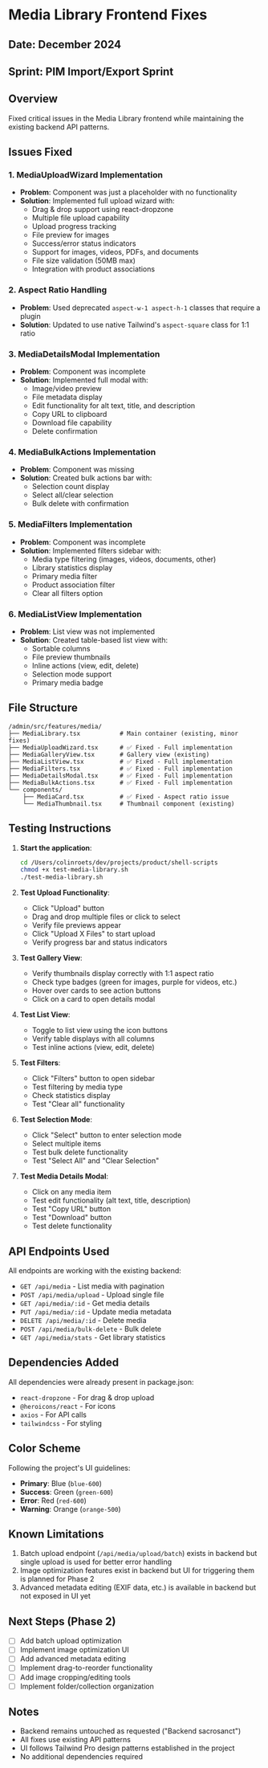 # Media Library Frontend Fixes

## Date: December 2024
## Sprint: PIM Import/Export Sprint

## Overview
Fixed critical issues in the Media Library frontend while maintaining the existing backend API patterns.

## Issues Fixed

### 1. **MediaUploadWizard Implementation**
- **Problem**: Component was just a placeholder with no functionality
- **Solution**: Implemented full upload wizard with:
  - Drag & drop support using react-dropzone
  - Multiple file upload capability
  - Upload progress tracking
  - File preview for images
  - Success/error status indicators
  - Support for images, videos, PDFs, and documents
  - File size validation (50MB max)
  - Integration with product associations

### 2. **Aspect Ratio Handling**
- **Problem**: Used deprecated `aspect-w-1 aspect-h-1` classes that require a plugin
- **Solution**: Updated to use native Tailwind's `aspect-square` class for 1:1 ratio

### 3. **MediaDetailsModal Implementation**
- **Problem**: Component was incomplete
- **Solution**: Implemented full modal with:
  - Image/video preview
  - File metadata display
  - Edit functionality for alt text, title, and description
  - Copy URL to clipboard
  - Download file capability
  - Delete confirmation

### 4. **MediaBulkActions Implementation**
- **Problem**: Component was missing
- **Solution**: Created bulk actions bar with:
  - Selection count display
  - Select all/clear selection
  - Bulk delete with confirmation

### 5. **MediaFilters Implementation**
- **Problem**: Component was incomplete
- **Solution**: Implemented filters sidebar with:
  - Media type filtering (images, videos, documents, other)
  - Library statistics display
  - Primary media filter
  - Product association filter
  - Clear all filters option

### 6. **MediaListView Implementation**
- **Problem**: List view was not implemented
- **Solution**: Created table-based list view with:
  - Sortable columns
  - File preview thumbnails
  - Inline actions (view, edit, delete)
  - Selection mode support
  - Primary media badge

## File Structure
```
/admin/src/features/media/
├── MediaLibrary.tsx           # Main container (existing, minor fixes)
├── MediaUploadWizard.tsx      # ✅ Fixed - Full implementation
├── MediaGalleryView.tsx       # Gallery view (existing)
├── MediaListView.tsx          # ✅ Fixed - Full implementation
├── MediaFilters.tsx           # ✅ Fixed - Full implementation
├── MediaDetailsModal.tsx      # ✅ Fixed - Full implementation
├── MediaBulkActions.tsx       # ✅ Fixed - Full implementation
└── components/
    ├── MediaCard.tsx          # ✅ Fixed - Aspect ratio issue
    └── MediaThumbnail.tsx     # Thumbnail component (existing)
```

## Testing Instructions

1. **Start the application**:
   ```bash
   cd /Users/colinroets/dev/projects/product/shell-scripts
   chmod +x test-media-library.sh
   ./test-media-library.sh
   ```

2. **Test Upload Functionality**:
   - Click "Upload" button
   - Drag and drop multiple files or click to select
   - Verify file previews appear
   - Click "Upload X Files" to start upload
   - Verify progress bar and status indicators

3. **Test Gallery View**:
   - Verify thumbnails display correctly with 1:1 aspect ratio
   - Check type badges (green for images, purple for videos, etc.)
   - Hover over cards to see action buttons
   - Click on a card to open details modal

4. **Test List View**:
   - Toggle to list view using the icon buttons
   - Verify table displays with all columns
   - Test inline actions (view, edit, delete)

5. **Test Filters**:
   - Click "Filters" button to open sidebar
   - Test filtering by media type
   - Check statistics display
   - Test "Clear all" functionality

6. **Test Selection Mode**:
   - Click "Select" button to enter selection mode
   - Select multiple items
   - Test bulk delete functionality
   - Test "Select All" and "Clear Selection"

7. **Test Media Details Modal**:
   - Click on any media item
   - Test edit functionality (alt text, title, description)
   - Test "Copy URL" button
   - Test "Download" button
   - Test delete functionality

## API Endpoints Used
All endpoints are working with the existing backend:
- `GET /api/media` - List media with pagination
- `POST /api/media/upload` - Upload single file
- `GET /api/media/:id` - Get media details
- `PUT /api/media/:id` - Update media metadata
- `DELETE /api/media/:id` - Delete media
- `POST /api/media/bulk-delete` - Bulk delete
- `GET /api/media/stats` - Get library statistics

## Dependencies Added
All dependencies were already present in package.json:
- `react-dropzone` - For drag & drop upload
- `@heroicons/react` - For icons
- `axios` - For API calls
- `tailwindcss` - For styling

## Color Scheme
Following the project's UI guidelines:
- **Primary**: Blue (`blue-600`)
- **Success**: Green (`green-600`)
- **Error**: Red (`red-600`)
- **Warning**: Orange (`orange-500`)

## Known Limitations
1. Batch upload endpoint (`/api/media/upload/batch`) exists in backend but single upload is used for better error handling
2. Image optimization features exist in backend but UI for triggering them is planned for Phase 2
3. Advanced metadata editing (EXIF data, etc.) is available in backend but not exposed in UI yet

## Next Steps (Phase 2)
- [ ] Add batch upload optimization
- [ ] Implement image optimization UI
- [ ] Add advanced metadata editing
- [ ] Implement drag-to-reorder functionality
- [ ] Add image cropping/editing tools
- [ ] Implement folder/collection organization

## Notes
- Backend remains untouched as requested ("Backend sacrosanct")
- All fixes use existing API patterns
- UI follows Tailwind Pro design patterns established in the project
- No additional dependencies required
